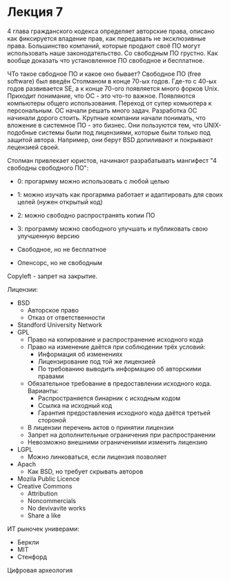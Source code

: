 # Лекция 7

4 глава гражданского кодекса определяет авторские права, описано как фиксируется владение прав, как передавать не эксклюзивные права. Большинство компаний, которые продают своё ПО могут использовать наше законодательство. Со свободным ПО грустно. Как вообще доказать что установленное ПО свободное и бесплатное.

ЧТо такое свбодное ПО и какое оно бывает? Свободное ПО (free software) был введён Столманом в конце 70-ых годов. Где-то с 40-ых годов развивается SE, а к конце 70-ого появляется много форков Unix. Приходит понимание, что ОС - это что-то важное. Появляются компьютеры общего использования. Переход от супер комьютера к персональным. ОС начали решать много задач. Разработка ОС начинали дорого стоить. Крупные компании начали понимать, что вложение в системное ПО - это бизнес. Они пользуются тем, что UNIX-подобные системы были под лицензиями, которые были только под защитой автора. Например, они берут BSD допиливают и покрывают лецензией своей.

Столман привлекает юристов, начинают разрабатывать мангифест "4 свободны свободного ПО":

- 0: прогармму можно использовать с любой целью
- 1: можно изучать как прогармма работает и адаптировать для своих целей (нужен открытый код)
- 2: можно свободно распространять копии ПО
- 3: программу можно свободного улучшать и публиковать свою улучшенную версию

- Свободное, но не бесплатное
- Опенсорс, но не свободным

Copyleft - запрет на закрытие.

Лицензии:

- BSD
    - Авторское право
    - Отказ от ответственности
- Standford University Network
- GPL
    - Право на копирование и распространение исходного кода
    - Право на изменение даётся при соблюдении трёх условий:
        - Информация об изменениях
        - Лицензирование под той же лицензией
        - По требованию выводить информацию об авторскими правами
    - Обязательное требование в предоставлении исходного кода. Варианты:
        - Распространяется бинарник с исходным кодом
        - Ссылка на исходный код
        - Гарантия предоставления исходного кода даётся третьей стороной
    - В лицензии перечень актов о принятии лицензии
    - Запрет на дополнительные ограничения при распространении
    - Невозможно внешними ограничениями изменить лицензию
- LGPL
    - Можно линковаться, если лицензия позволяет
- Apach
    - Как BSD, но требует скрывать авторов
- Mozila Public Licence
- Creative Commons
    - Attribution
    - Noncommercials
    - No devivavite works
    - Share a like

ИТ рыночек универами:

- Беркли
- MIT
- Стенфорд

Цифровая археология